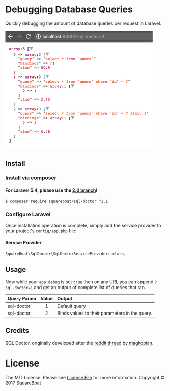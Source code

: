 # Debugging Database Queries

Quickly debugging the amount of database queries per request in Laravel.

![sql-doctor example image](sql-doctor.png?raw=true "Sql Doctor")

## Install

### Install via composer

#### For Laravel 5.4, please use the [2.0 branch](https://github.com/squareboat/sql-doctor)!

```
$ composer require squareboat/sql-doctor ^1.1
```

### Configure Laravel

Once installation operation is complete, simply add the service provider to your project's `config/app.php` file:

#### Service Provider
```
SquareBoat\SqlDoctor\SqlDoctorServiceProvider::class,
```

## Usage

Now while your `app.debug` is set `true` then on any URL you can append `?sql-doctor=1` and get an output of complete list of queries that ran.

| Query Param | Value | Output                                         |
| ----------- |:-----:| :--------------------------------------------- |
| sql-doctor  | 1     | Default query                                  |
| sql-doctor  | 2     | Binds values to their parameters in the query. |

## Credits

SQL Doctor, originally developed after the [reddit thread](https://www.reddit.com/r/laravel/comments/5f7y9f/debugging_the_amount_of_database_queries_per) by [magkopian](https://www.reddit.com/user/magkopian).

# License

The MIT License. Please see [License File](LICENSE.md) for more information. Copyright © 2017 [SquareBoat](https://squareboat.com)
